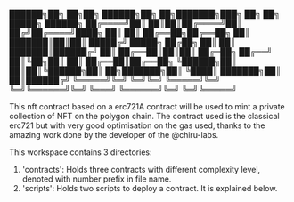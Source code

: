   ██████╗██╗  ██╗██╗ ██████╗██╗  ██╗███████╗███╗   ██╗    ██╗      █████╗ ██████╗ 
  ██╔════╝██║  ██║██║██╔════╝██║ ██╔╝██╔════╝████╗  ██║    ██║     ██╔══██╗██╔══██╗
  ██║     ███████║██║██║     █████╔╝ █████╗  ██╔██╗ ██║    ██║     ███████║██████╔╝ 
  ██║     ██╔══██║██║██║     ██╔═██╗ ██╔══╝  ██║╚██╗██║    ██║     ██╔══██║██╔══██╗
  ╚██████╗██║  ██║██║╚██████╗██║  ██╗███████╗██║ ╚████║    ███████╗██║  ██║██████╔╝
   ╚═════╝╚═╝  ╚═╝╚═╝ ╚═════╝╚═╝  ╚═╝╚══════╝╚═╝  ╚═══╝    ╚══════╝╚═╝  ╚═╝╚═════╝ 

This nft contract based on a erc721A contract will be used to mint a private collection of NFT on the polygon chain. 
The contract used is the classical erc721 but with very good optimisation on the gas used, thanks to the amazing work done by the 
developer of the @chiru-labs.

This workspace contains 3 directories:

1. 'contracts': Holds three contracts with different complexity level, denoted with number prefix in file name.
2. 'scripts': Holds two scripts to deploy a contract. It is explained below.
